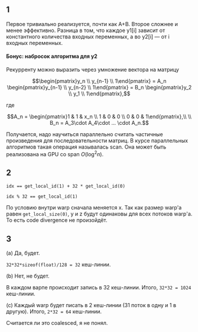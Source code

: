 ## 1

Первое тривиально реализуется, почти как A+B. Второе сложнее и менее эффективно. Разница в том, что каждое y1[i] зависит от константного количества входных переменных, а во y2[i] &mdash; от i входных переменных.

#### Бонус: набросок алгоритма для y2

Рекурренту можно выразить через умножение вектора на матрицу
```math
\begin{pmatrix}y_n \\ y_{n-1} \\ 1\end{pmatrix} = 
A_n
\begin{pmatrix}y_{n-1} \\ y_{n-2} \\ 1\end{pmatrix} =
B_n
\begin{pmatrix}y_2 \\ y_1 \\ 1\end{pmatrix},
```
где
```math
A_n = \begin{pmatrix}1 & 1 & x_n \\ 1 & 0 & 0 \\ 0 & 0 & 1\end{pmatrix},\\
\\
B_n = A_3\cdot A_4\cdot ... \cdot A_n.
```
Получается, надо научиться параллельно считать частичные произведения для последовательности матриц. В курсе параллельных алгоритмов такая операция называлась scan. Она может быть реализована на GPU со span $O(\log^2 n)$.

## 2

`idx == get_local_id(1) + 32 * get_local_id(0)`

`idx % 32 == get_local_id(1)`

По условию внутри warp сначала меняется x. Так как размер warp'а равен `get_local_size(0)`, y и z будут одинаковы для всех потоков warp'а. То есть code divergence не произойдёт.

## 3

(a) Да, будет.

`32*32*sizeof(float)/128 = 32` кеш-линии.

(b) Нет, не будет.

В каждом варпе происходит запись в 32 кеш-линии. Итого, `32*32 = 1024` кеш-линии.

(c) Каждый warp будет писать в 2 кеш-линии (31 поток в одну и 1 в другую). Итого, `2*32 = 64` кеш-линии.

Считается ли это coalesced, я не понял.